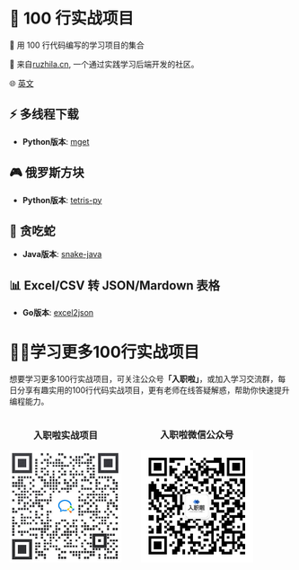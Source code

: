 # 📖 100 行实战项目

🚀 用 100 行代码编写的学习项目的集合

💁 来自[ruzhila.cn](http://ruzhila.cn/blog/?from=github_100_line_code), 一个通过实践学习后端开发的社区。

🌐 [英文](./README.md)

## ⚡ 多线程下载
 - **Python版本**: [mget](https://github.com/ruzhila/mget)
  
## 🎮 俄罗斯方块
 - **Python版本**: [tetris-py](https://github.com/ruzhila/tetris-py)

## 🐍 贪吃蛇
 - **Java版本**: [snake-java](https://github.com/ruzhila/snake-java)
  
## 📊 Excel/CSV 转 JSON/Mardown 表格
 - **Go版本**: [excel2json](https://github.com/ruzhila/excel_csv_to_json_or_markdown)


# 🙋‍♀️学习更多100行实战项目
 想要学习更多100行实战项目，可关注公众号<strong>「入职啦」</strong>，或加入学习交流群，每日分享有趣实用的100行代码实战项目，更有老师在线答疑解惑，帮助你快速提升编程能力。

<div style="display: inline-block;text-align: center;">
   <div style="display: inline-block;">
     <h3>入职啦实战项目</h3>
     <img src="./projectQrcode.jpg" width="200" margin-right="100" alt="入职啦实战项目二维码" >
   </div>
   <div style="display: inline-block; margin-left: 30px;">
     <h3>入职啦微信公众号</h3>
     <img src="./weixinQrcode.png" width="200" alt="入职啦公众号二维码" />
   </div>
 </div>